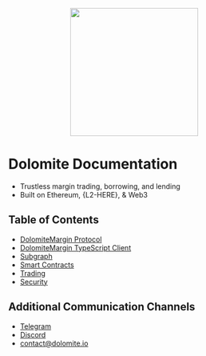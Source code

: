 <p align="center"><img src="https://dolomite.io/assets/img/logo.png" width="256"/></p>

# Dolomite Documentation

- Trustless margin trading, borrowing, and lending
- Built on Ethereum, {L2-HERE}, & Web3

## Table of Contents

- [DolomiteMargin Protocol](protocol.md "Dolomite Documentation - DolomiteMargin Protocol")
- [DolomiteMargin TypeScript Client](typescript.md "Dolomite Documentation - DolomiteMargin TypeScript Client")
- [Subgraph](subgraph.md "Dolomite Documentation - Subgraph")
- [Smart Contracts](contracts.md "Dolomite Documentation - Smart Contracts")
- [Trading](trading.md "Dolomite Documentation - Trading")
- [Security](security-page.md "Dolomite Documentation - Security")

## Additional Communication Channels

- [Telegram](https://t.me/dolomite_official)
- [Discord](https://discord.gg/vjr7YTA)
- [contact@dolomite.io](mailto:contact@dolomite.io)
